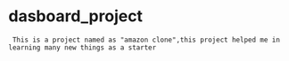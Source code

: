 # dasboard_project

     This is a project named as "amazon clone",this project helped me in learning many new things as a starter
           
            
    
       
        
           
       

